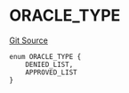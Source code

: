 # ORACLE_TYPE
[Git Source](https://github.com/thrackle-io/forte-rules-engine/blob/ca6c5450e5e6a46aa53ada940ee13a6c9dcc6be8/src/protocol/economic/ruleProcessor/RuleCodeData.sol)


```solidity
enum ORACLE_TYPE {
    DENIED_LIST,
    APPROVED_LIST
}
```

